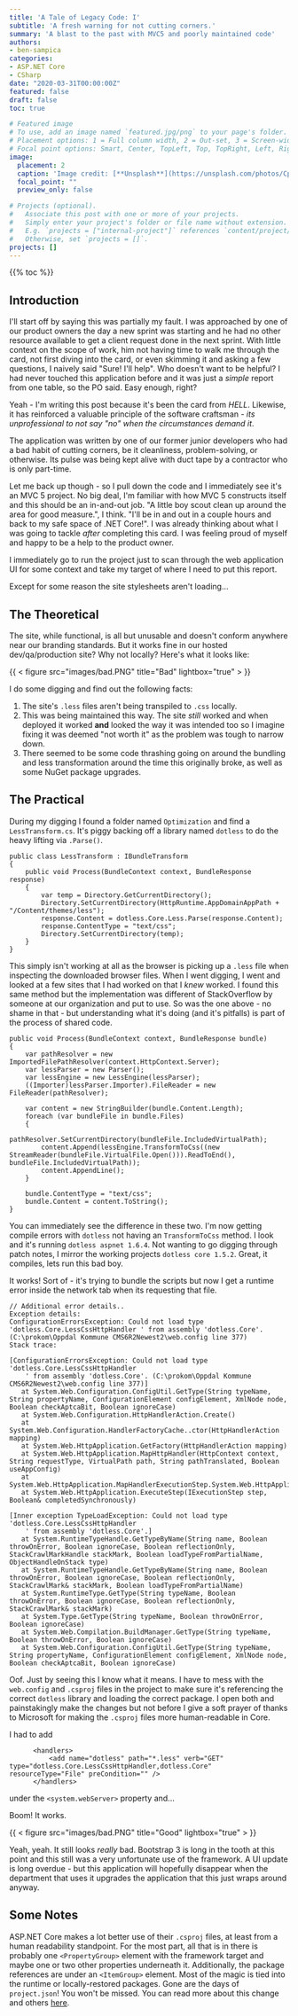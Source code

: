 ```yaml
---
title: 'A Tale of Legacy Code: I'
subtitle: 'A fresh warning for not cutting corners.'
summary: 'A blast to the past with MVC5 and poorly maintained code'
authors:
- ben-sampica
categories:
- ASP.NET Core
- CSharp
date: "2020-03-31T00:00:00Z"
featured: false
draft: false
toc: true

# Featured image
# To use, add an image named `featured.jpg/png` to your page's folder.
# Placement options: 1 = Full column width, 2 = Out-set, 3 = Screen-width
# Focal point options: Smart, Center, TopLeft, Top, TopRight, Left, Right, BottomLeft, Bottom, BottomRight
image:
  placement: 2
  caption: 'Image credit: [**Unsplash**](https://unsplash.com/photos/CpkOjOcXdUY)'
  focal_point: ""
  preview_only: false

# Projects (optional).
#   Associate this post with one or more of your projects.
#   Simply enter your project's folder or file name without extension.
#   E.g. `projects = ["internal-project"]` references `content/project/deep-learning/index.md`.
#   Otherwise, set `projects = []`.
projects: []
---
```


{{% toc %}}

## Introduction
I'll start off by saying this was partially my fault. I was approached by one of our product owners the day a new sprint was starting and he had no other resource available to get a client request done in the next sprint. With little context on the scope of work, him not having time to walk me through the card, not first diving into the card, or even skimming it and asking a few questions, I naively said "Sure! I'll help". Who doesn't want to be helpful? I had never touched this application before and it was just a _simple_ report from one table, so the PO said. Easy enough, right?

Yeah - I'm writing this post because it's been the card from _HELL_. Likewise, it has reinforced a valuable principle of the software craftsman - _its unprofessional to not say "no" when the circumstances demand it_.

The application was written by one of our former junior developers who had a bad habit of cutting corners, be it cleanliness, problem-solving, or otherwise. Its pulse was being kept alive with duct tape by a contractor who is only part-time.

Let me back up though - so I pull down the code and I immediately see it's an MVC 5 project. No big deal, I'm familiar with how MVC 5 constructs itself and this should be an in-and-out job. "A little boy scout clean up around the area for good measure.", I think. "I'll be in and out in a couple hours and back to my safe space of .NET Core!". I was already thinking about what I was going to tackle _after_ completing this card. I was feeling proud of myself and happy to be a help to the product owner.

I immediately go to run the project just to scan through the web application UI for some context and take my target of where I need to put this report.

Except for some reason the site stylesheets aren't loading...

## The Theoretical

The site, while functional, is all but unusable and doesn't conform anywhere near our branding standards. But it works fine in our hosted dev/qa/production site? Why not locally? Here's what it looks like:

{{ < figure src="images/bad.PNG" title="Bad" lightbox="true" > }}

I do some digging and find out the following facts:

1. The site's `.less` files aren't being transpiled to `.css` locally.
2. This was being maintained this way. The site _still_ worked and when deployed it worked **and** looked the way it was intended too so I imagine fixing it was deemed "not worth it" as the problem was tough to narrow down.
3. There seemed to be some code thrashing going on around the bundling and less transformation around the time this originally broke, as well as some NuGet package upgrades.

## The Practical

During my digging I found a folder named `Optimization` and find a `LessTransform.cs`. It's piggy backing off a library named `dotless` to do the heavy lifting via `.Parse()`.

```
public class LessTransform : IBundleTransform
{
    public void Process(BundleContext context, BundleResponse response)
    {
        var temp = Directory.GetCurrentDirectory();
        Directory.SetCurrentDirectory(HttpRuntime.AppDomainAppPath + "/Content/themes/less");
        response.Content = dotless.Core.Less.Parse(response.Content);
        response.ContentType = "text/css";
        Directory.SetCurrentDirectory(temp);
    }
}
```

This simply isn't working at all as the browser is picking up a `.less` file when inspecting the downloaded browser files. When I went digging, I went and looked at a few sites that I had worked on that I _knew_ worked. I found this same method but the implementation was different of StackOverflow by someone at our organization and put to use. So was the one above - no shame in that - but understanding what it's doing (and it's pitfalls) is part of the process of shared code.

```
public void Process(BundleContext context, BundleResponse bundle)
{
    var pathResolver = new ImportedFilePathResolver(context.HttpContext.Server);
    var lessParser = new Parser();
    var lessEngine = new LessEngine(lessParser);
    ((Importer)lessParser.Importer).FileReader = new FileReader(pathResolver);

    var content = new StringBuilder(bundle.Content.Length);
    foreach (var bundleFile in bundle.Files)
    {
        pathResolver.SetCurrentDirectory(bundleFile.IncludedVirtualPath);
        content.Append(lessEngine.TransformToCss((new StreamReader(bundleFile.VirtualFile.Open())).ReadToEnd(), bundleFile.IncludedVirtualPath));
        content.AppendLine();
    }

    bundle.ContentType = "text/css";
    bundle.Content = content.ToString();
}
```
You can immediately see the difference in these two. I'm now getting compile errors with `dotless` not having an `TransformToCss` method. I look and it's running `dotless aspnet 1.6.4`. Not wanting to go digging through patch notes, I mirror the working projects `dotless core 1.5.2`. Great, it compiles, lets run this bad boy.

It works! Sort of - it's trying to bundle the scripts but now I get a runtime error inside the network tab when its requesting that file.

```
// Additional error details..
Exception details:
ConfigurationErrorsException: Could not load type 'dotless.Core.LessCssHttpHandler ' from assembly 'dotless.Core'. (C:\prokom\Oppdal Kommune CMS6R2Newest2\web.config line 377)
Stack trace:

[ConfigurationErrorsException: Could not load type 'dotless.Core.LessCssHttpHandler
    ' from assembly 'dotless.Core'. (C:\prokom\Oppdal Kommune CMS6R2Newest2\web.config line 377)]
   at System.Web.Configuration.ConfigUtil.GetType(String typeName, String propertyName, ConfigurationElement configElement, XmlNode node, Boolean checkAptcaBit, Boolean ignoreCase)
   at System.Web.Configuration.HttpHandlerAction.Create()
   at System.Web.Configuration.HandlerFactoryCache..ctor(HttpHandlerAction mapping)
   at System.Web.HttpApplication.GetFactory(HttpHandlerAction mapping)
   at System.Web.HttpApplication.MapHttpHandler(HttpContext context, String requestType, VirtualPath path, String pathTranslated, Boolean useAppConfig)
   at System.Web.HttpApplication.MapHandlerExecutionStep.System.Web.HttpApplication.IExecutionStep.Execute()
   at System.Web.HttpApplication.ExecuteStep(IExecutionStep step, Boolean& completedSynchronously)

[Inner exception TypeLoadException: Could not load type 'dotless.Core.LessCssHttpHandler
    ' from assembly 'dotless.Core'.]
   at System.RuntimeTypeHandle.GetTypeByName(String name, Boolean throwOnError, Boolean ignoreCase, Boolean reflectionOnly, StackCrawlMarkHandle stackMark, Boolean loadTypeFromPartialName, ObjectHandleOnStack type)
   at System.RuntimeTypeHandle.GetTypeByName(String name, Boolean throwOnError, Boolean ignoreCase, Boolean reflectionOnly, StackCrawlMark& stackMark, Boolean loadTypeFromPartialName)
   at System.RuntimeType.GetType(String typeName, Boolean throwOnError, Boolean ignoreCase, Boolean reflectionOnly, StackCrawlMark& stackMark)
   at System.Type.GetType(String typeName, Boolean throwOnError, Boolean ignoreCase)
   at System.Web.Compilation.BuildManager.GetType(String typeName, Boolean throwOnError, Boolean ignoreCase)
   at System.Web.Configuration.ConfigUtil.GetType(String typeName, String propertyName, ConfigurationElement configElement, XmlNode node, Boolean checkAptcaBit, Boolean ignoreCase)
```

Oof. Just by seeing this I know what it means. I have to mess with the `web.config` and `.csproj` files in the project to make sure it's referencing the correct `dotless` library and loading the correct package. I open both and painstakingly make the changes but not before I give a soft prayer of thanks to Microsoft for making the `.csproj` files more human-readable in Core.

I had to add

```
	  <handlers>
		  <add name="dotless" path="*.less" verb="GET" type="dotless.Core.LessCssHttpHandler,dotless.Core" resourceType="File" preCondition="" />
	  </handlers>
```
under the `<system.webServer>` property and...

Boom! It works.

{{ < figure src="images/bad.PNG" title="Good" lightbox="true" > }}

Yeah, yeah. It still looks _really_ bad. Bootstrap 3 is long in the tooth at this point and this still was a very unfortunate use of the framework. A UI update is long overdue - but this application will hopefully disappear when the department that uses it upgrades the application that this just wraps around anyway.

## Some Notes

ASP.NET Core makes a lot better use of their `.csproj` files, at least from a human readability standpoint. For the most part, all that is in there is probably one `<PropertyGroup>` element with the framework target and maybe one or two other properties underneath it. Additionally, the package references are under an `<ItemGroup>` element. Most of the magic is tied into the runtime or locally-restored packages. Gone are the days of `project.json`! You won't be missed. You can read more about this change and others [here](https://docs.microsoft.com/en-us/aspnet/core/migration/proper-to-2x/?view=aspnetcore-3.1).